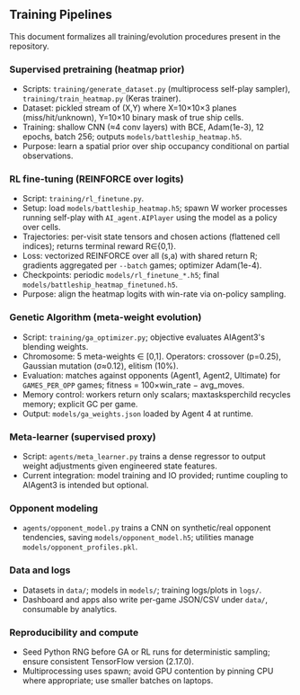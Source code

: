 ## Training Pipelines

This document formalizes all training/evolution procedures present in the repository.

### Supervised pretraining (heatmap prior)
- Scripts: `training/generate_dataset.py` (multiprocess self-play sampler), `training/train_heatmap.py` (Keras trainer).
- Dataset: pickled stream of (X,Y) where X=10×10×3 planes (miss/hit/unknown), Y=10×10 binary mask of true ship cells.
- Training: shallow CNN (≈4 conv layers) with BCE, Adam(1e-3), 12 epochs, batch 256; outputs `models/battleship_heatmap.h5`.
- Purpose: learn a spatial prior over ship occupancy conditional on partial observations.

### RL fine-tuning (REINFORCE over logits)
- Script: `training/rl_finetune.py`.
- Setup: load `models/battleship_heatmap.h5`; spawn W worker processes running self-play with `AI_agent.AIPlayer` using the model as a policy over cells.
- Trajectories: per-visit state tensors and chosen actions (flattened cell indices); returns terminal reward R∈{0,1}.
- Loss: vectorized REINFORCE over all (s,a) with shared return R; gradients aggregated per `--batch` games; optimizer Adam(1e-4).
- Checkpoints: periodic `models/rl_finetune_*.h5`; final `models/battleship_heatmap_finetuned.h5`.
- Purpose: align the heatmap logits with win-rate via on-policy sampling.

### Genetic Algorithm (meta-weight evolution)
- Script: `training/ga_optimizer.py`; objective evaluates AIAgent3's blending weights.
- Chromosome: 5 meta-weights ∈ [0,1]. Operators: crossover (p=0.25), Gaussian mutation (σ≈0.12), elitism (10%).
- Evaluation: matches against opponents (Agent1, Agent2, Ultimate) for `GAMES_PER_OPP` games; fitness = 100×win_rate − avg_moves.
- Memory control: workers return only scalars; maxtasksperchild recycles memory; explicit GC per game.
- Output: `models/ga_weights.json` loaded by Agent 4 at runtime.

### Meta-learner (supervised proxy)
- Script: `agents/meta_learner.py` trains a dense regressor to output weight adjustments given engineered state features.
- Current integration: model training and IO provided; runtime coupling to AIAgent3 is intended but optional.

### Opponent modeling
- `agents/opponent_model.py` trains a CNN on synthetic/real opponent tendencies, saving `models/opponent_model.h5`; utilities manage `models/opponent_profiles.pkl`.

### Data and logs
- Datasets in `data/`; models in `models/`; training logs/plots in `logs/`.
- Dashboard and apps also write per-game JSON/CSV under `data/`, consumable by analytics.

### Reproducibility and compute
- Seed Python RNG before GA or RL runs for deterministic sampling; ensure consistent TensorFlow version (2.17.0).
- Multiprocessing uses spawn; avoid GPU contention by pinning CPU where appropriate; use smaller batches on laptops.
